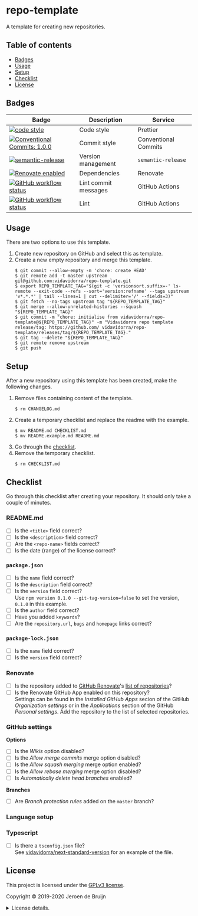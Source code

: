 # repo-template

A template for creating new repositories.

<a name="toc"></a>

## Table of contents

- [Badges](#badges)
- [Usage](#usage)
- [Setup](#setup)
- [Checklist](#checklist)
- [License](#license)

## Badges

| Badge                                                                                                                                                                                                                          | Description          | Service              |
| ------------------------------------------------------------------------------------------------------------------------------------------------------------------------------------------------------------------------------ | -------------------- | -------------------- |
| <a href="https://github.com/prettier/prettier#readme"><img alt="code style" src="https://img.shields.io/badge/code_style-prettier-ff69b4.svg?style=flat-square"></a>                                                           | Code style           | Prettier             |
| <a href="https://conventionalcommits.org"><img alt="Conventional Commits: 1.0.0" src="https://img.shields.io/badge/Conventional%20Commits-1.0.0-yellow.svg?style=flat-square"></a>                                             | Commit style         | Conventional Commits |
| <a href="https://github.com/semantic-release/semantic-release"><img alt="semantic-release" src="https://img.shields.io/badge/%20%20%F0%9F%93%A6%F0%9F%9A%80-semantic--release-e10079.svg?style=flat-square"></a>               | Version management   | `semantic-release`   |
| <a href="https://renovatebot.com"><img alt="Renovate enabled" src="https://img.shields.io/badge/renovate-enabled-brightgreen.svg?style=flat-square"></a>                                                                       | Dependencies         | Renovate             |
| <a href="https://github.com/vidavidorra/repo-template/actions"><img alt="GitHub workflow status" src="https://img.shields.io/github/workflow/status/vidavidorra/repo-template/Lint%20commit%20messages?style=flat-square"></a> | Lint commit messages | GitHub Actions       |
| <a href="https://github.com/vidavidorra/repo-template/actions"><img alt="GitHub workflow status" src="https://img.shields.io/github/workflow/status/vidavidorra/repo-template/Lint?style=flat-square"></a>                     | Lint                 | GitHub Actions       |

## Usage

There are two options to use this template.

1. Create new repository on GitHub and select this as template.
2. Create a new empty repository and merge this template.
   ```shell
   $ git commit --allow-empty -m 'chore: create HEAD'
   $ git remote add -t master upstream git@github.com:vidavidorra/repo-template.git
   $ export REPO_TEMPLATE_TAG="$(git -c 'versionsort.suffix=-' ls-remote --exit-code --refs --sort='version:refname' --tags upstream 'v*.*.*' | tail --lines=1 | cut --delimiter='/' --fields=3)"
   $ git fetch --no-tags upstream tag "${REPO_TEMPLATE_TAG}"
   $ git merge --allow-unrelated-histories --squash "${REPO_TEMPLATE_TAG}"
   $ git commit -m "chore: initialise from vidavidorra/repo-template@${REPO_TEMPLATE_TAG}" -m "Vidavidorra repo template release/tag: https://github.com/ vidavidorra/repo-template/releases/tag/${REPO_TEMPLATE_TAG}."
   $ git tag --delete "${REPO_TEMPLATE_TAG}"
   $ git remote remove upstream
   $ git push
   ```

## Setup

After a new repository using this template has been created, make the following changes.

1. Remove files containing content of the template.
   ```shell
   $ rm CHANGELOG.md
   ```
2. Create a temporary checklist and replace the readme with the example.
   ```shell
   $ mv README.md CHECKLIST.md
   $ mv README.example.md README.md
   ```
3. Go through the [checklist](#checklist).
4. Remove the temporary checklist.
   ```shell
   $ rm CHECKLIST.md
   ```

## Checklist

Go through this checklist after creating your repository. It should only take a couple of minutes.

### README.md

- [ ] Is the `<title>` field correct?
- [ ] Is the `<description>` field correct?
- [ ] Are the `<repo-name>` fields correct?
- [ ] Is the date (range) of the license correct?

### `package.json`

- [ ] Is the `name` field correct?
- [ ] Is the `description` field correct?
- [ ] Is the `version` field correct?  
       Use `npm version 0.1.0 --git-tag-version=false` to set the version, `0.1.0` in this example.
- [ ] Is the `author` field correct?
- [ ] Have you added `keywords`?
- [ ] Are the `repository.url`, `bugs` and `homepage` links correct?

### `package-lock.json`

- [ ] Is the `name` field correct?
- [ ] Is the `version` field correct?

### Renovate

- [ ] Is the repository added to [GitHub Renovate](https://github.com/vidavidorra/github-renovate)'s [list of repositories](https://github.com/vidavidorra/github-renovate/blob/v1.0.2/src/renovate-config.js#L19)?
- [ ] Is the Renovate GitHub App enabled on this repository?  
       Settings can be found in the _Installed GitHub Apps_ secion of the GitHub _Organization settings_ or in the _Applications_ section of the GitHub _Personal settings_. Add the repository to the list of selected repositories.

### GitHub settings

**Options**

- [ ] Is the _Wikis_ option disabled?
- [ ] Is the _Allow merge commits_ merge option disabled?
- [ ] Is the _Allow squash merging_ merge option enabled?
- [ ] Is the _Allow rebase merging_ merge option disabled?
- [ ] Is _Automatically delete head branches_ enabled?

**Branches**

- [ ] Are _Branch protection rules_ added on the `master` branch?

### Language setup

### Typescript

- [ ] Is there a `tsconfig.json` file?  
       See [vidavidorra/next-standard-version](https://github.com/vidavidorra/next-standard-version) for an example of the file.

## License

This project is licensed under the [GPLv3 license](https://www.gnu.org/licenses/gpl.html).

Copyright © 2019-2020 Jeroen de Bruijn

<details><summary>License details.</summary>
<p>

This program is free software: you can redistribute it and/or modify
it under the terms of the GNU General Public License as published by
the Free Software Foundation, either version 3 of the License, or
(at your option) any later version.

This program is distributed in the hope that it will be useful,
but WITHOUT ANY WARRANTY; without even the implied warranty of
MERCHANTABILITY or FITNESS FOR A PARTICULAR PURPOSE. See the
GNU General Public License for more details.

You should have received a copy of the GNU General Public License
along with this program. If not, see <http://www.gnu.org/licenses/>.

The full text of the license is available in the [LICENSE](LICENSE.md) file in this repository and [online](https://www.gnu.org/licenses/gpl.html).

</details>
